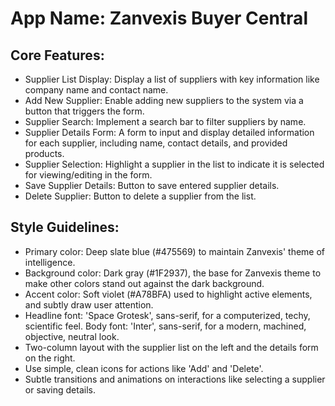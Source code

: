 # **App Name**: Zanvexis Buyer Central

## Core Features:

- Supplier List Display: Display a list of suppliers with key information like company name and contact name.
- Add New Supplier: Enable adding new suppliers to the system via a button that triggers the form.
- Supplier Search: Implement a search bar to filter suppliers by name.
- Supplier Details Form: A form to input and display detailed information for each supplier, including name, contact details, and provided products.
- Supplier Selection: Highlight a supplier in the list to indicate it is selected for viewing/editing in the form.
- Save Supplier Details: Button to save entered supplier details.
- Delete Supplier: Button to delete a supplier from the list.

## Style Guidelines:

- Primary color: Deep slate blue (#475569) to maintain Zanvexis' theme of intelligence.
- Background color: Dark gray (#1F2937), the base for Zanvexis theme to make other colors stand out against the dark background.
- Accent color: Soft violet (#A78BFA) used to highlight active elements, and subtly draw user attention.
- Headline font: 'Space Grotesk', sans-serif, for a computerized, techy, scientific feel. Body font: 'Inter', sans-serif, for a modern, machined, objective, neutral look.
- Two-column layout with the supplier list on the left and the details form on the right.
- Use simple, clean icons for actions like 'Add' and 'Delete'.
- Subtle transitions and animations on interactions like selecting a supplier or saving details.